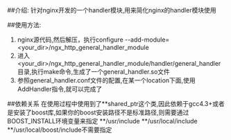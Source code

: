 ##介绍:
针对nginx开发的一个handler模块,用来简化nginx的handler模块使用

##使用方法:
1. nginx源代码,然后解压，执行configure --add-module=<your_dir>/ngx_http_general_handler_module
2. 进入<your_dir>/ngx_http_general_handler_module/handler/general_handler目录,执行make命令,生成了一个general_handler.so文件
3. 参照general_handler.conf文件的配置,在某一个location下面,使用AddHandler指令,就可以完成了

##依赖关系
在使用过程中使用到了**shared_ptr这个类,因此依赖于gcc4.3+或者是安装了boost库,如果你的boost安装路径不是标准路径,则需要通过BOOST_INSTALL环境变量来指定
**/usr/include **/usr/local/include **/usr/local/boost/include不需要指定
